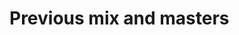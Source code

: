 <script src="/audiojs/audio.min.js"></script>
<script>
  audiojs.events.ready(function() {
    var as = audiojs.createAll();
  });
</script>

# Previous mix and masters

<audio src="/001.mp3" preload="auto" />
[Lasse](/001.mp3)
